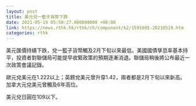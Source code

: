 ```yaml
---
layout: post
title: 美元兌一籃子貨幣下跌
date: 2021-05-19 05:50:27.000000000 +08:00
link: https://news.rthk.hk/rthk/ch/component/k2/1591605-20210519.htm
categories: rthk
---
```


美元匯價持續下跌，兌一籃子貨幣觸及2月下旬以來最低。美國國債孳息率基本持平，投資者對聯儲局可能提早收緊政策的預期逐漸消退。聯儲局稍後將公布最近一次政策會議記錄。

歐元兌美元在1.222以上；英鎊兌美元曾升穿1.42，兩者都是2月下旬以來新高。加拿大元兌美元曾觸及6年高位。

美元兌日圓在109以下。
